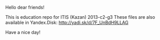 Hello dear friends!

This is education repo for ITIS (Kazan) 2013-c2-g3
These files are also available in Yandex.Disk:
http://yadi.sk/d/7F_UnBdH9LLAG

Have a nice day!


